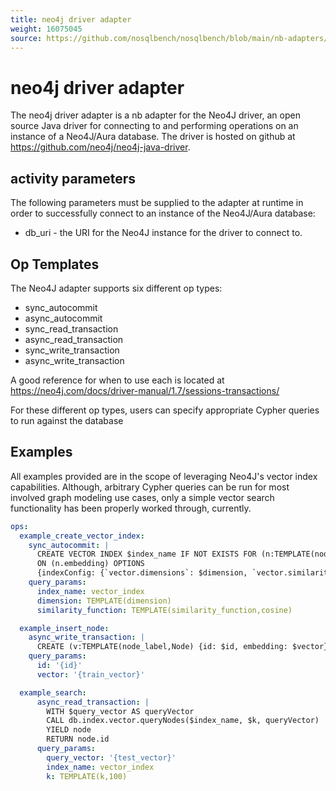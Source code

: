 ```yaml
---
title: neo4j driver adapter
weight: 16075045
source: https://github.com/nosqlbench/nosqlbench/blob/main/nb-adapters/adapter-neo4j/src/main/resources/neo4j.md
---
```

# neo4j driver adapter

The neo4j driver adapter is a nb adapter for the Neo4J driver, an open source Java driver for connecting to and
performing operations on an instance of a Neo4J/Aura database. The driver is hosted on github at
https://github.com/neo4j/neo4j-java-driver.

## activity parameters

The following parameters must be supplied to the adapter at runtime in order to successfully connect to an
instance of the Neo4J/Aura database:

* db_uri - the URI for the Neo4J instance for the driver to connect to.

## Op Templates

The Neo4J adapter supports six different op types:
- sync_autocommit
- async_autocommit
- sync_read_transaction
- async_read_transaction
- sync_write_transaction
- async_write_transaction

A good reference for when to use each is located at https://neo4j.com/docs/driver-manual/1.7/sessions-transactions/

For these different op types, users can specify appropriate Cypher queries to run against the database


## Examples
All examples provided are in the scope of leveraging Neo4J's vector index capabilities. Although,
arbitrary Cypher queries can be run for most involved graph modeling use cases, only a simple
vector search functionality has been properly worked through, currently.


```yaml
ops:
  example_create_vector_index:
    sync_autocommit: |
      CREATE VECTOR INDEX $index_name IF NOT EXISTS FOR (n:TEMPLATE(node_label,Node))
      ON (n.embedding) OPTIONS
      {indexConfig: {`vector.dimensions`: $dimension, `vector.similarity_function`: $similarity_function}}
    query_params:
      index_name: vector_index
      dimension: TEMPLATE(dimension)
      similarity_function: TEMPLATE(similarity_function,cosine)

  example_insert_node:
    async_write_transaction: |
      CREATE (v:TEMPLATE(node_label,Node) {id: $id, embedding: $vector})
    query_params:
      id: '{id}'
      vector: '{train_vector}'

  example_search:
      async_read_transaction: |
        WITH $query_vector AS queryVector
        CALL db.index.vector.queryNodes($index_name, $k, queryVector)
        YIELD node
        RETURN node.id
      query_params:
        query_vector: '{test_vector}'
        index_name: vector_index
        k: TEMPLATE(k,100)
```
